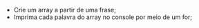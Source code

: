 * Crie um array a partir de uma frase;
* Imprima cada palavra do array no console por meio de um for;
